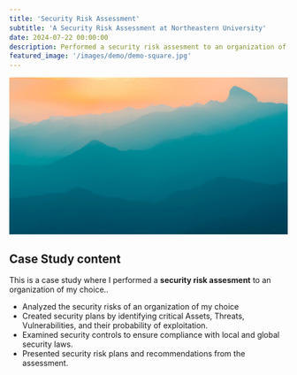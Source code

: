```yaml
---
title: 'Security Risk Assessment'
subtitle: 'A Security Risk Assessment at Northeastern University'
date: 2024-07-22 00:00:00
description: Performed a security risk assesment to an organization of my choice.
featured_image: '/images/demo/demo-square.jpg'
---
```


![](/images/demo/demo-landscape.jpg)

## Case Study content

This is a case study where I performed a **security risk assesment** to an organization of my choice..

* Analyzed the security risks of an organization of my choice
* Created security plans by identifying critical Assets, Threats, Vulnerabilities, and their probability of exploitation. 
* Examined security controls to ensure compliance with local and global security laws.
* Presented security risk plans and recommendations from the assessment.

